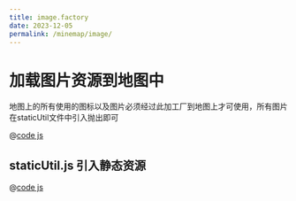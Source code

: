 ```yaml
---
title: image.factory
date: 2023-12-05
permalink: /minemap/image/
---
```


# 加载图片资源到地图中

地图上的所有使用的图标以及图片必须经过此加工厂到地图上才可使用，所有图片在staticUtil文件中引入抛出即可

@[code js](../../../../theme/examples/map/minemap/js/factory/image.factory.js)

## staticUtil.js 引入静态资源

@[code js](../../../../theme/examples/map/minemap/js/util/staticUtil.js)